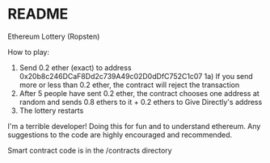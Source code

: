 # README

Ethereum Lottery (Ropsten)

How to play:

1) Send 0.2 ether (exact) to address 0x20b8c246DCaF8Dd2c739A49c02D0dDfC752C1c07
	1a) If you send more or less than 0.2 ether, the contract will reject the transaction
2) After 5 people have sent 0.2 ether, the contract chooses one address at random and sends 0.8 ethers to it + 0.2 ethers to Give Directly's address
3) The lottery restarts

I'm a terrible developer! Doing this for fun and to understand ethereum. Any suggestions to the code are highly encouraged and recommended.

Smart contract code is in the /contracts directory

